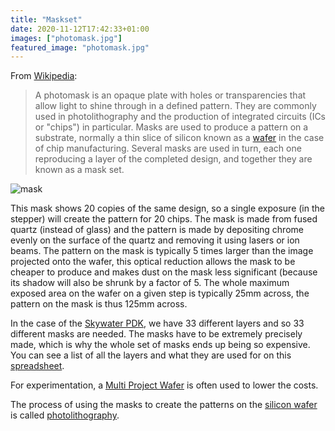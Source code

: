 ```yaml
---
title: "Maskset"
date: 2020-11-12T17:42:33+01:00
images: ["photomask.jpg"]
featured_image: "photomask.jpg"
---
```


From [Wikipedia](https://en.wikipedia.org/wiki/Photomask):

> A photomask is an opaque plate with holes or transparencies that allow light to shine through in a defined pattern. They are commonly used in photolithography and the production of integrated circuits (ICs or "chips") in particular. Masks are used to produce a pattern on a substrate, normally a thin slice of silicon known as a [wafer](/terminology/wafer) in the case of chip manufacturing. Several masks are used in turn, each one reproducing a layer of the completed design, and together they are known as a mask set. 

![mask](/photomask.jpg)

This mask shows 20 copies of the same design, so a single exposure (in the stepper) will create the pattern for 20 chips. The mask is made from fused quartz (instead of glass) and the pattern is made by depositing chrome evenly on the surface of the quartz and removing it using lasers or ion beams. The pattern on the mask is typically 5 times larger than the image projected onto the wafer, this optical reduction allows the mask to be cheaper to produce and makes dust on the mask less significant (because its shadow will also be shrunk by a factor of 5. The whole maximum exposed area on the wafer on a given step is typically 25mm across, the pattern on the mask is thus 125mm across. 

In the case of the [Skywater PDK](/terminology/pdk), we have 33 different layers and so 33 different masks are needed. The masks have to be extremely precisely made, which is why the whole set of masks ends up being so expensive. You can see a list of all the layers and what they are used for on this [spreadsheet](https://docs.google.com/spreadsheets/d/1y6cjte_stJ96g2f_fNWIj1oU6yipX5GKY3nb_1dL-XE/edit#gid=0).

For experimentation, a [Multi Project Wafer](/terminology/mpw) is often used to lower the costs.

The process of using the masks to create the patterns on the [silicon wafer](/terminology/wafer) is called [photolithography](/terminology/photolithography).

